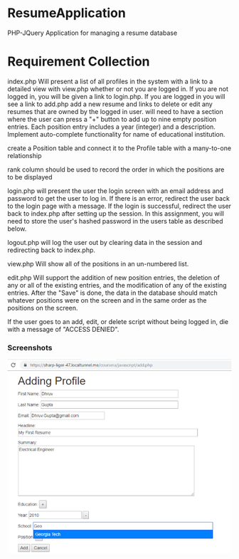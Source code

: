 # ResumeApplication
PHP-JQuery Application for managing a resume database

# Requirement Collection

index.php Will present a list of all profiles in the system with a link to a detailed view with view.php whether or not you are logged in. If you are not logged in, you will be given a link to login.php. If you are logged in you will see a link to add.php add a new resume and links to delete or edit any resumes that are owned by the logged in user. will need to have a section where the user can press a "+" button to add up to nine empty position entries. Each position entry includes a year (integer) and a description. Implement auto-complete functionality for name of educational institution.

create a Position table and connect it to the Profile table with a many-to-one relationship

rank column should be used to record the order in which the positions are to be displayed

login.php will present the user the login screen with an email address and password to get the user to log in. If there is an error, redirect the user back to the login page with a message. If the login is successful, redirect the user back to index.php after setting up the session. In this assignment, you will need to store the user's hashed password in the users table as described below.

logout.php will log the user out by clearing data in the session and redirecting back to index.php.

view.php Will show all of the positions in an un-numbered list.

edit.php Will support the addition of new position entries, the deletion of any or all of the existing entries, and the modification of any of the existing entries. After the "Save" is done, the data in the database should match whatever positions were on the screen and in the same order as the positions on the screen.

If the user goes to an add, edit, or delete script without being logged in, die with a message of "ACCESS DENIED".

### Screenshots
<img src="https://raw.githubusercontent.com/ddhruvgupta/ResumeApplication/master/screenshots/1.png" width="1000" />
